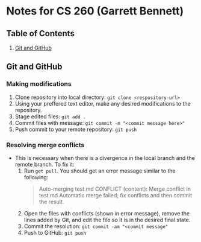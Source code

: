 # Notes for CS 260 (Garrett Bennett)

## Table of Contents
1. [Git and GitHub](#git-and-github)


## Git and GitHub
### Making modifications
1. Clone repository into local directory: `git clone <respository-url>`
1. Using your preffered text editor, make any desired modifications to the repository. 
1. Stage edited files: `git add .`
1. Commit files with message: `git commit -m "<commit message here>"`
1. Push commit to your remote repository: `git push`

### Resolving merge conflicts
- This is necessary when there is a divergence in the local branch and the remote branch. To fix it: 
    1. Run `get pull`. You should get an error message similar to the following:
        > Auto-merging test.md
CONFLICT (content): Merge conflict in test.md
Automatic merge failed; fix conflicts and then commit the result.
    1. Open the files with conflicts (shown in error message), remove the lines added by Git, and edit the file so it is in the desired final state. 
    1. Commit the resolution: `git commit -am "<commit message"`
    1. Push to GitHub: `git push`
